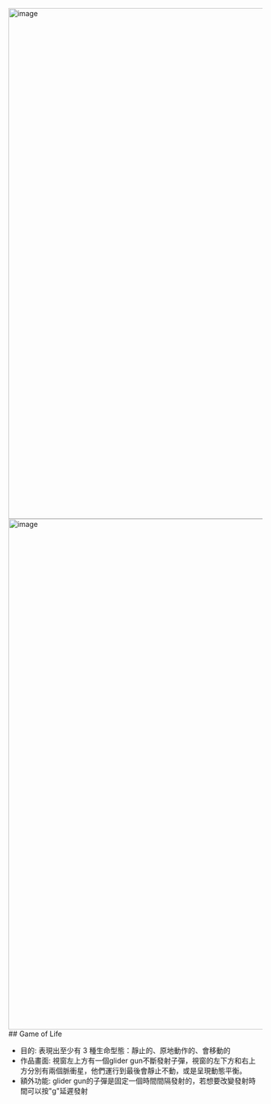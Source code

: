 <img width="1391" height="1011" alt="image" src="https://github.com/user-attachments/assets/a66ef9db-9eaa-4ed9-806b-cfd90679e41f" /><img width="1391" height="1011" alt="image" src="https://github.com/user-attachments/assets/2ca48d0a-a3c0-4f1c-825b-941d38bea905" />## Game of Life
* 目的: 表現出至少有 3 種生命型態：靜止的、原地動作的、會移動的
* 作品畫面: 視窗左上方有一個glider gun不斷發射子彈，視窗的左下方和右上方分別有兩個脈衝星，他們運行到最後會靜止不動，或是呈現動態平衡。
* 額外功能: glider gun的子彈是固定一個時間間隔發射的，若想要改變發射時間可以按"g"延遲發射

